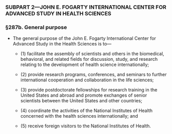 ### SUBPART 2—JOHN E. FOGARTY INTERNATIONAL CENTER FOR ADVANCED STUDY IN HEALTH SCIENCES

### §287b. General purpose
* The general purpose of the John E. Fogarty International Center for Advanced Study in the Health Sciences is to—

  * (1) facilitate the assembly of scientists and others in the biomedical, behavioral, and related fields for discussion, study, and research relating to the development of health science internationally;

  * (2) provide research programs, conferences, and seminars to further international cooperation and collaboration in the life sciences;

  * (3) provide postdoctorate fellowships for research training in the United States and abroad and promote exchanges of senior scientists between the United States and other countries;

  * (4) coordinate the activities of the National Institutes of Health concerned with the health sciences internationally; and

  * (5) receive foreign visitors to the National Institutes of Health.